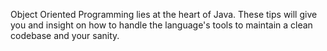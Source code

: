 Object Oriented Programming lies at the heart of Java. These tips will give you and insight on how to handle the language's tools to maintain a clean codebase and your sanity.